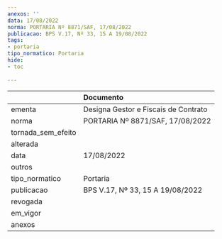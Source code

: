 ```yaml
---
anexos: ''
data: 17/08/2022
norma: PORTARIA Nº 8871/SAF, 17/08/2022
publicacao: BPS V.17, Nº 33, 15 A 19/08/2022
tags:
- portaria
tipo_normatico: Portaria
hide: 
- toc 
 
---
```


|                    | Documento                            |
|:-------------------|:-------------------------------------|
| ementa             | Designa Gestor e Fiscais de Contrato |
| norma              | PORTARIA Nº 8871/SAF, 17/08/2022     |
| tornada_sem_efeito |                                      |
| alterada           |                                      |
| data               | 17/08/2022                           |
| outros             |                                      |
| tipo_normatico     | Portaria                             |
| publicacao         | BPS V.17, Nº 33, 15 A 19/08/2022     |
| revogada           |                                      |
| em_vigor           |                                      |
| anexos             |                                      |